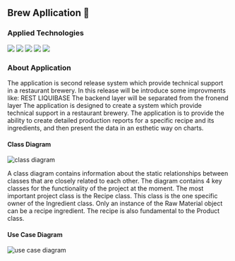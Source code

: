 ## Brew Apllication :beer:
### Applied Technologies
![](https://img.shields.io/badge/Spring-6DB33F.svg?style=for-the-badge&logo=Spring&logoColor=white) ![](https://img.shields.io/badge/Hibernate-59666C.svg?style=for-the-badge&logo=Hibernate&logoColor=white) ![](https://img.shields.io/badge/Apache%20Maven-C71A36.svg?style=for-the-badge&logo=Apache-Maven&logoColor=white) ![](https://img.shields.io/badge/MySQL-4479A1.svg?style=for-the-badge&logo=MySQL&logoColor=white) ![](https://img.shields.io/badge/Liquibase-2962FF.svg?style=for-the-badge&logo=Liquibase&logoColor=white)
### About Application
The application is second release system which provide technical support in a restaurant brewery. In this release will be introduce some improvments like: 
REST
LIQUIBASE
The backend layer will be separated from the fronend layer
The application is designed to create a system which provide technical support in a restaurant brewery. The application is to provide the ability to create detailed production reports for a specific recipe and its ingredients, and then present the data in an esthetic way on charts.
#### Class Diagram
![class diagram](https://user-images.githubusercontent.com/59393105/236632508-dbefa4e6-cce6-4769-82b2-3c684b0da498.png)

A class diagram contains information about the static relationships between classes that are closely related to each other.
The diagram contains 4 key classes for the functionality of the project at the moment. The most important project class is the Recipe class. This class is the one specific owner of the Ingredient class. Only an instance of the Raw Material object can be a recipe ingredient.
The recipe is also fundamental to the Product class.

#### Use Case Diagram
![use case diagram](https://user-images.githubusercontent.com/59393105/236632548-25032b92-f824-4f72-9daf-fe8f3eb7bc14.png)
